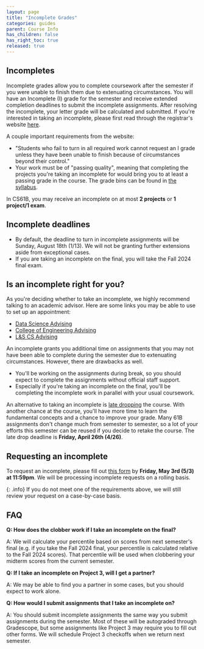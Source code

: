 ```yaml
---
layout: page
title: "Incomplete Grades"
categories: guides
parent: Course Info
has_children: false
has_right_toc: true
released: true
---
```


## Incompletes

Incomplete grades allow you to complete coursework after the semester if you were unable to finish them due to extenuating circumstances. You will have an Incomplete (I) grade for the semester and receive extended completion deadlines to submit the incomplete assignments. After resolving the incomplete, your letter grade will be calculated and submitted. If you're interested in taking an incomplete, please first read through the registrar's website [here](https://registrar.berkeley.edu/faculty-staff/grading/incomplete-grades/).

A couple important requirements from the website:

- "Students who fail to turn in all required work cannot request an I grade unless they have been unable to finish because of circumstances beyond their control."
- Your work must be of "passing quality", meaning that completing the projects you're taking an incomplete for would bring you to at least a passing grade in the course. The grade bins can be found in [the syllabus](/policies#grades).

In CS61B, you may receive an incomplete on at most **2 projects** or **1 project/1 exam**.

## Incomplete deadlines

- By default, the deadline to turn in incomplete assignments will be Sunday, August 18th (1/13). We will not be granting further extensions aside from exceptional cases.
- If you are taking an incomplete on the final, you will take the Fall 2024 final exam.

## Is an incomplete right for you?

As you're deciding whether to take an incomplete, we highly recommend talking to an academic advisor. Here are some links you may be able to use to set up an appointment:

- [Data Science Advising](https://engineering.berkeley.edu/students/advising-counseling/ess-advising/)
- [College of Engineering Advising](https://engineering.berkeley.edu/students/advising-counseling/ess-advising/)
- [L&S CS Advising](https://eecs.berkeley.edu/resources/undergrads/cs/advising)

An incomplete grants you additional time on assignments that you may not have been able to complete during the semester due to extenuating circumstances. However, there are drawbacks as well.

- You'll be working on the assignments during break, so you should expect to complete the assignments without official staff support.
- Especially if you're taking an incomplete on the final, you'll be completing the incomplete work in parallel with your usual coursework.

An alternative to taking an incomplete is [late dropping](https://lsadvising.berkeley.edu/policies/late-change-class-schedule) the course. With another chance at the course, you'll have more time to learn the fundamental concepts and a chance to improve your grade. Many 61B assignments don't change much from semester to semester, so a lot of your efforts this semester can be reused if you decide to retake the course. The late drop deadline is **Friday, April 26th (4/26)**.

## Requesting an incomplete

To request an incomplete, please fill out [this form](https://forms.gle/7WS1XB7jyfhz94Ew8) by **Friday, May 3rd (5/3) at 11:59pm**. We will be processing incomplete requests on a rolling basis.

{: .info}
If you do not meet one of the requirements above, we will still review your request on a case-by-case basis.

## FAQ

**Q: How does the clobber work if I take an incomplete on the final?**

A: We will calculate your percentile based on scores from next semester's final (e.g. if you take the Fall 2024 final, your percentile is calculated relative to the Fall 2024 scores). That percentile will be used when clobbering your midterm scores from the current semester.

**Q: If I take an incomplete on Project 3, will I get a partner?**

A: We may be able to find you a partner in some cases, but you should expect to work alone.

**Q: How would I submit assignments that I take an incomplete on?**

A: You should submit incomplete assignments the same way you submit assignments during the semester. Most of these will be autograded through Gradescope, but some assignments like Project 3 may require you to fill out other forms. We will schedule Project 3 checkoffs when we return next semester.
